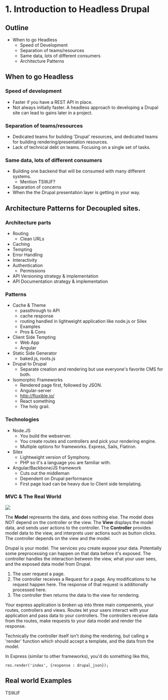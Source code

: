 # 1. Introduction to Headless Drupal

## Outline
* When to go Headless
  * Speed of Development
  * Separation of teams/resources
  * Same data, lots of different consumers
  * Architecture Patterns

## When to go Headless
### Speed of development
- Faster if you have a REST API in place.
- Not always initially faster. A headless approach to developing a Drupal site can lead to gains later in a project.
### Separation of teams/resources
- Dedicated teams for building 'Drupal' resources, and dedicated teams for building rendering/presentation resources.
- Lack of technical debt on teams. Focusing on a single set of tasks.
### Same data, lots of different consumers
- Building one backend that will be consumed with many different systems.
    - Mention TSWJF?
- Separation of concerns
- When the the Drupal presentation layer is getting in your way.

## Architecture Patterns for Decoupled sites.
### Architecture parts
- Routing
  - Clean URLs
- Caching
- Tempting
- Error Handling
- Interactivity
- Authentication
  - Permissions
- API Versioning strategy & implementation
- API Documentation strategy & implementation


### Patterns
- Cache & Theme
  - passthrough to API
  - cache response
  - routing handled in lightweight application like node.js or Silex
  - Examples
  - Pros & Cons
- Client Side Tempting
  - Web App
  - Angular
- Static Side Generator
  - baked.js, roots.js
- Drupal to Drupal
  - Separate creation and rendering but use everyone's favorite CMS for both.
- Isomorphic Frameworks
  - Rendered page first, followed by JSON.
  - Angular-server
  - http://fluxible.io/
  - React something
  - The holy grail.


### Technologies
- Node.JS
	- You build the webserver.
    - You create routes and controllers and pick your rendering engine.
    - Multiple options for frameworks. Express, Sails, Flatiron.
- Silex
	- Lightweight version of Symphony.
	- PHP so it's a language you are familiar with.
- Angular/Backbone/JS framework
  - Cuts out the middleman
  - Dependent on Drupal performance
  - First page load can be heavy due to Client side templating.
### MVC & The Real World

![](http://itgcom.wpengine.netdna-cdn.com/wp-content/uploads3/2013/03/The-Real-World-Los-Angeles.jpg)

The **Model** represents the data, and does nothing else. The model does NOT depend on the controller or the view. The **View** displays the model data, and sends user actions to the controller. The **Controller** provides model data to the view, and interprets user actions such as button clicks. The controller depends on the view and the model.

Drupal is your model. The services you create expose your data. Potentially some preprocessing can happen on that data before it's exposed. The controller handles the interaction between the view, what your user sees, and the exposed data model from Drupal.

1. The user request a page.
2. The controller receives a Request for a page. Any modifications to he request happen here. The response of that request is additionally processed here.
3. The controller then returns the data to the view for rendering.

Your express application is broken up into three main compenents,  your routes, controllers and views. Routes let your users interact with your application and pass data to your controllers. The controllers receive data from the routes, make requests to your data model and render the response.

Technically the controller itself isn't doing the rendering, but calling a 'render' function which should accept a template, and the data from the model.

In Express (similar to other frameworks), you'd do something like this,

    res.render('index', {response : drupal_json});

## Real world Examples

TSWJF

